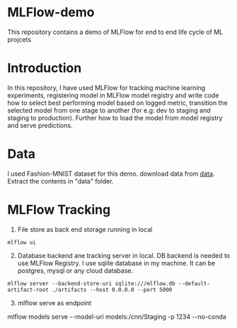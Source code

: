 # MLFlow-demo
This repository contains a demo of MLFlow for end to end life cycle of ML projcets

# Introduction

In this repository, I have used MLFlow for tracking machine learning experiments, registering model in MLFlow model registry and write code how to select best performing model based on logged metric, transition the selected model from one stage to another (for e.g: dev to staging and staging to production). Further how to load the model from model registry and serve predictions.

# Data

I used Fashion-MNIST dataset for this demo. download data from [data](https://www.kaggle.com/datasets/zalando-research/fashionmnist). Extract the contents in "data" folder.

# MLFlow Tracking

1. File store as back end storage running in local
```
mlflow ui
```

2. Database backend ane tracking server in local. DB backend is needed to use MLFlow Registry. I use sqlite database in my machine. It can be postgres, mysql or any cloud database.

```
mlflow server --backend-store-uri sqlite:///mlflow.db --default-artifact-root ./artifacts --host 0.0.0.0 --port 5000
```

3. mlflow serve as endpoint

mlflow models serve --model-uri models:/cnn/Staging -p 1234 --no-conda


